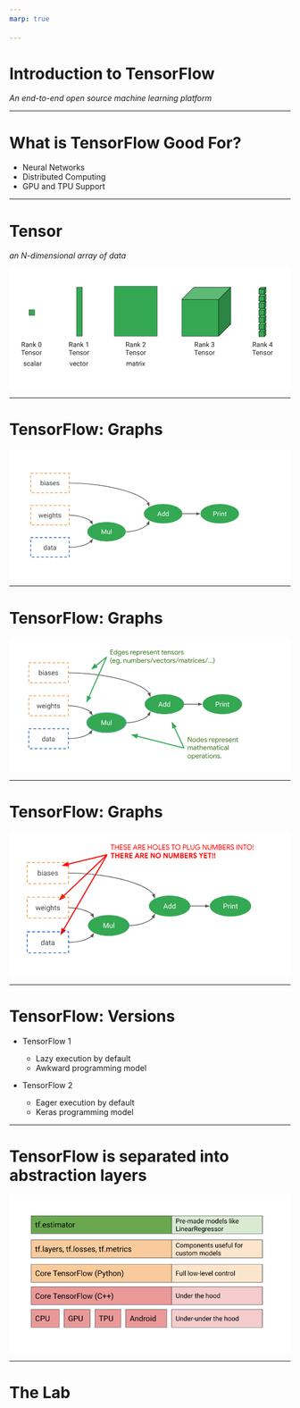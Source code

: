 ```yaml
---
marp: true

---
```

<style>
img[alt~="center"] {
  display: block;
  margin: 0 auto;
}
</style>

# Introduction to TensorFlow
*An end-to-end open source machine learning platform*

<!--
It's time in our machine learning and data science journey to introduce you to TensorFlow. TensorFlow bills itself as "an end-to-end open source machine learning platform."

What does this actually mean?

"End-to-end" means that TensorFlow has tooling that allows you to start from nothing and build, train, validate, deploy, and maintain a model.

"Open source" means that the code is freely available. You can look at how TensorFlow works on the inside if you desire. If you find a bug or need a feature, you can try to contribute code to change TensorFlow.

"Machine learning platform" means TensorFlow was designed with machine learning in mind. TensorFlow isn't necessarily restricted to machine learning applications, but it is designed for them.
-->

---

# What is TensorFlow Good For? 

* Neural Networks
* Distributed Computing
* GPU and TPU Support

<!--
We've been humming along pretty nicely performing machine learning tasks with NumPy, Pandas, and scikit-learn. Is TensorFlow really necessary?

We have been able to do quite a bit with the tools that we've seen so far. What TensorFlow adds to the equation is better support for neural networks. Neural networks are the technology behind many of the breakthroughs in machine learning we've seen in recent years. We'll learn more about neural networks soon.

TensorFlow also provides support for distributed computing. Machine learning algorithms thrive with big data. TensorFlow helps you process massive amounts of data, across many machines if necessary.

TensorFlow also provides support for graphical processing units (GPUs) and tensor processing units (TPUs). These are specialized microprocessors that can really accelerate machine learning.

That being said, TensorFlow isn't the only toolkit that fills this space. Other options like Torch and Microsoft Cognitive Toolkit (CNTK), as well as many others, provide powerful machine learning capabilities.
-->

---

# Tensor
*an N-dimensional array of data*

![center](res/introtensorflow1.png)

<!--
So where does the name TensorFlow come from?

In math, a simple number like 3 or 5 is called a scalar.

A vector is a one-dimensional array of numbers. In physics, a vector is something with magnitude and direction. In computer science, you use vector to mean 1D arrays.

A two-dimensional array is a matrix.

A three-dimensional array? These can be called cubes.

And four-dimensional? That is typically just called a 4d or Rank-4 tensor.

But it doesn't have to stop there. You can create tensors with an arbitrarily high number of dimensions.

So we now understand why the "tensor" part of the name exists, but what about "flow?"

Typically, a sequence of operations is performed on tensors in a model. These tensors "flow" through the graph that constitutes the model, hence "TensorFlow."

Image Details:
* [res/introtensorflow1.png](http://www.oreilly.com): Unlicensed
-->

---

# TensorFlow: Graphs

![center](res/introtensorflow2.png)

<!--
TensorFlow internally constructs a graph of operations that it uses to perform machine learning tasks.

Image Details:
* [res/introtensorflow2.png](http://www.oreilly.com): Unlicensed
-->

---

# TensorFlow: Graphs

![center](res/introtensorflow3.png)

<!--
The edges of the graph represent tensors of data flowing through the graph.

Image Details:
* [res/introtensorflow3.png](http://www.oreilly.com): Unlicensed
-->

---

# TensorFlow: Graphs

![center](res/introtensorflow4.png)

<!--
These graphs pass through data in order to learn weights and biases.

Image Details:
* [res/introtensorflow4.png](http://www.oreilly.com): Unlicensed
-->

---

# TensorFlow: Versions

* TensorFlow 1
  * Lazy execution by default
  * Awkward programming model

* TensorFlow 2
  * Eager execution by default
  * Keras programming model

<!--
Version 1 of TensorFlow really emphasized the concept of graphs. It used a "lazy" execution model where you build a graph completely before anything is run. This graph was then put into a session where data was passed through the model.

This programming model worked, but it was a little clunky. Luckily, a library called Keras showed that machine learning models could be built and trained using a more natural eager execution model.

TensorFlow 2 was officially released in late 2019. TensorFlow 2 still supports much of the older programming model through a compatibility layer, but, if possible, new programs should be written in TensorFlow 2's Keras API style. 

TensorFlow 1 placed more of an emphasis on the concept of estimators (similar to scikit-learn). They are still supported in TensorFlow 2 and will continue to be for the indefinite future.
-->

---

# TensorFlow is separated into abstraction layers

![center](res/introtensorflow8.png)

<!--
TensorFlow is actually not written in Python, but is instead a C++ library. The Python library we use is a wrapper over the C++ with even more abstraction layers added on top of it. For this class we'll be using the "Core TensorFlow (Python)" layer and above.

Image Details:
* [res/introtensorflow8.png](http://www.oreilly.com): Unlicensed
-->

---

# The Lab

<!--
In this lab, you'll get a brief introduction to tensors and operators. The goal is to get you familiar with working with the core objects of TensorFlow. Soon we will be using higher-level APIs. The `Tensor` objects themselves are sometimes exposed in these higher-level APIs, though, so it is a good idea to at least be familiar with them.
-->
